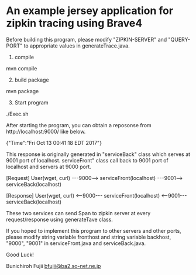 # An example jersey application for zipkin tracing using Brave4

Before building this program, please modify "ZIPKIN-SERVER" and "QUERY-PORT" to appropriate values in generateTrace.java.

1) compile

mvn compile

2) build package

mvn package

3) Start program

./Exec.sh

After starting the program, you can obtain a reposonse from http://localhost:9000/ like below.

{"Time":"Fri Oct 13 00:41:18 EDT 2017"}

This response is originally generated in "serviceBack" class which serves at 9001 port of localhost.
serviceFront" class call back to 9001 port of localhost and servers at 9000 port.

[Request]
User(wget, curl) ---9000--> serviceFront(localhost) ---9001--> serviceBack(localhost)

[Response]
User(wget, curl) <--9000--- serviceFront(localhost) <--9001--- serviceBack(localhost)

These two services can send Span to zipkin server at every request/response using generateTave class.

If you hoped to implement this program to other servers and other ports, please modify string variable fronthost and string variable backhost, "9000", "9001" in serviceFront.java and serviceBack.java.

Good Luck!

Bunichiroh Fujii <bfujii@ba2.so-net.ne.jp>
